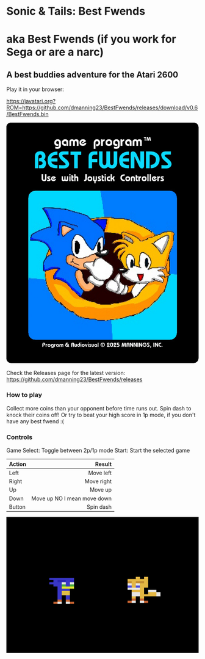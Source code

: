 # Sonic & Tails: Best Fwends
# aka Best Fwends (if you work for Sega or are a narc)
## A best buddies adventure for the Atari 2600

Play it in your browser:

https://javatari.org?ROM=https://github.com/dmanning23/BestFwends/releases/download/v0.6/BestFwends.bin

[![Play Sonic & Tails: Best Fwends in your browser](BestFwends-main.jpg)](https://javatari.org?ROM=https://github.com/dmanning23/BestFwends/releases/download/v0.6/BestFwends.bin)

Check the Releases page for the latest version:
https://github.com/dmanning23/BestFwends/releases

### How to play

Collect more coins than your opponent before time runs out.
Spin dash to knock their coins off!
Or try to beat your high score in 1p mode, if you don't have any best fwend :(

### Controls

Game Select: Toggle between 2p/1p mode
Start: Start the selected game

| Action        | Result  |
|:------------- | -----:|
| Left      | Move left |
| Right      | Move right |
| Up      | Move up |
| Down      | Move up NO I mean move down |
| Button | Spin dash |

[![Play Sonic & Tails: Best Fwends in your browser](Screenshot.png)](https://javatari.org?ROM=https://github.com/dmanning23/BestFwends/releases/download/v0.6/BestFwends.bin)
